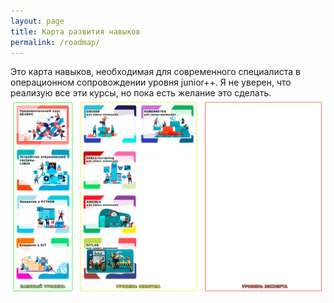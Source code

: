 ```yaml
---
layout: page
title: Карта развития навыков
permalink: /roadmap/
---
```


Это карта навыков, необходимая для современного специалиста в операционном сопровождении уровня junior++.
Я не уверен, что реализую все эти курсы, но пока есть желание это сделать.
<img src="images/PRE1.png">
